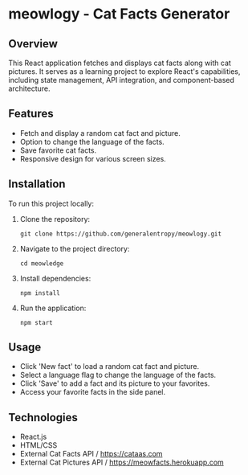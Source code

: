 # meowlogy - Cat Facts Generator

## Overview

This React application fetches and displays cat facts along with cat pictures. It serves as a learning project to explore React's capabilities, including state management, API integration, and component-based architecture.

## Features

- Fetch and display a random cat fact and picture.
- Option to change the language of the facts.
- Save favorite cat facts.
- Responsive design for various screen sizes.

## Installation

To run this project locally:

1. Clone the repository:
   ```
   git clone https://github.com/generalentropy/meowlogy.git
   ```
2. Navigate to the project directory:
   ```
   cd meowledge
   ```
3. Install dependencies:
   ```
   npm install
   ```
4. Run the application:
   ```
   npm start
   ```

## Usage

- Click 'New fact' to load a random cat fact and picture.
- Select a language flag to change the language of the facts.
- Click 'Save' to add a fact and its picture to your favorites.
- Access your favorite facts in the side panel.

## Technologies

- React.js
- HTML/CSS
- External Cat Facts API / https://cataas.com
- External Cat Pictures API / https://meowfacts.herokuapp.com
